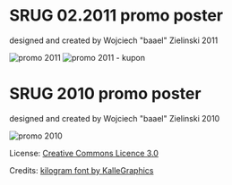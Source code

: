 SRUG 02.2011 promo poster
===================
designed and created by Wojciech "baael" Zielinski 2011

![promo 2011](posters/raw/master/preview_promo_02_2011.png)
![promo 2011 - kupon](posters/raw/master/kupon.png)

SRUG 2010 promo poster
===================
designed and created by Wojciech "baael" Zielinski 2010

![promo 2010](posters/raw/master/preview_promo_2010.jpg)


License:
[Creative Commons Licence 3.0](http://creativecommons.org/licenses/by-nc-sa/3.0)

Credits:
[kilogram font by KalleGraphics](http://www.behance.net/Gallery/Kilogram/414472)